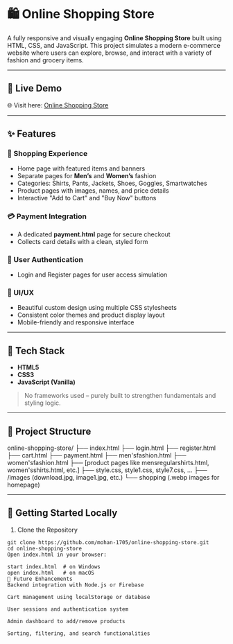 # 🛍️ Online Shopping Store

A fully responsive and visually engaging **Online Shopping Store** built using HTML, CSS, and JavaScript. This project simulates a modern e-commerce website where users can explore, browse, and interact with a variety of fashion and grocery items.

---

## 🔗 Live Demo

🌐 Visit here: [Online Shopping Store](https://mohan-1705.github.io/online-shopping-store/)

---

## ✨ Features

### 🛒 Shopping Experience
- Home page with featured items and banners
- Separate pages for **Men’s** and **Women’s** fashion
- Categories: Shirts, Pants, Jackets, Shoes, Goggles, Smartwatches
- Product pages with images, names, and price details
- Interactive "Add to Cart" and "Buy Now" buttons

### 💳 Payment Integration
- A dedicated **payment.html** page for secure checkout
- Collects card details with a clean, styled form

### 👤 User Authentication
- Login and Register pages for user access simulation

### 🎨 UI/UX
- Beautiful custom design using multiple CSS stylesheets
- Consistent color themes and product display layout
- Mobile-friendly and responsive interface

---

## 🧰 Tech Stack

- **HTML5**
- **CSS3**
- **JavaScript (Vanilla)**

> No frameworks used – purely built to strengthen fundamentals and styling logic.

---

## 📁 Project Structure

online-shopping-store/
├── index.html
├── login.html
├── register.html
├── cart.html
├── payment.html
├── men'sfashion.html
├── women'sfashion.html
├── [product pages like mensregularshirts.html, women'sshirts.html, etc.]
├── style.css, style1.css, style7.css, ...
├── /images (download.jpg, image1.jpg, etc.)
└── shopping (.webp images for homepage)

---

## 🚀 Getting Started Locally

1. Clone the Repository

```
git clone https://github.com/mohan-1705/online-shopping-store.git
cd online-shopping-store
Open index.html in your browser:

start index.html  # on Windows
open index.html   # on macOS
🧩 Future Enhancements
Backend integration with Node.js or Firebase

Cart management using localStorage or database

User sessions and authentication system

Admin dashboard to add/remove products

Sorting, filtering, and search functionalities
